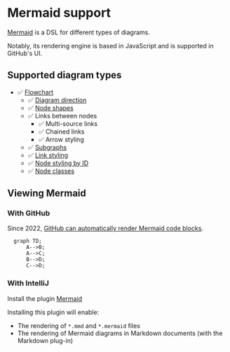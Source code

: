 # Mermaid support

[Mermaid](http://mermaid.js.org/) is a DSL for different types of diagrams.

Notably, its rendering engine is based in JavaScript and is supported in GitHub's UI.

## Supported diagram types

- :white_check_mark: [Flowchart](https://mermaid.js.org/syntax/flowchart.html#styling-and-classes)
  - :white_check_mark: [Diagram direction](https://mermaid.js.org/syntax/flowchart.html#direction) 
  - :white_check_mark: [Node shapes](https://mermaid.js.org/syntax/flowchart.html#node-shapes)
  - :white_check_mark: Links between nodes
    - :white_check_mark: Multi-source links
    - :white_check_mark: Chained links
    - :white_check_mark: Arrow styling
  - :white_check_mark: [Subgraphs](https://mermaid.js.org/syntax/flowchart.html#subgraphs)
  - :white_check_mark: [Link styling](https://mermaid.js.org/syntax/flowchart.html#styling-links)
  - :white_check_mark: [Node styling by ID](https://mermaid.js.org/syntax/flowchart.html#styling-a-node)
  - :white_check_mark: [Node classes](https://mermaid.js.org/syntax/flowchart.html#classes)

## Viewing Mermaid

### With GitHub

Since 2022, [GitHub can automatically render Mermaid code blocks](https://github.blog/2022-02-14-include-diagrams-markdown-files-mermaid/).

```mermaid
  graph TD;
      A-->B;
      A-->C;
      B-->D;
      C-->D;
```

### With IntelliJ

Install the plugin [Mermaid](https://plugins.jetbrains.com/plugin/20146-mermaid)

Installing this plugin will enable:

- The rendering of `*.mmd` and `*.mermaid` files
- The rendering of Mermaid diagrams in Markdown documents (with the Markdown plug-in)
